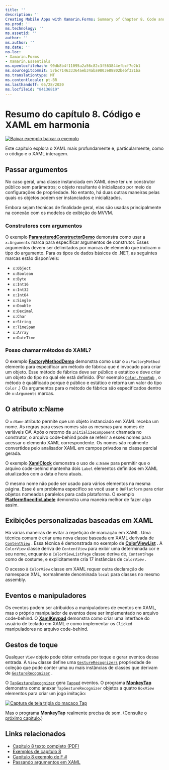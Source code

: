 ```yaml
---
title: ''
description: ''
Creating Mobile Apps with Xamarin.Forms: Summary of Chapter 8. Code and XAML in harmony''
ms.prod: ''
ms.technology: ''
ms.assetid: ''
author: ''
ms.author: ''
ms.date: ''
no-loc:
- Xamarin.Forms
- Xamarin.Essentials
ms.openlocfilehash: 90db8b4f11095a2a56c82c3f563844efbcf7e2b1
ms.sourcegitcommit: 57bc714633364aeb34aba9803e88802bebf321ba
ms.translationtype: MT
ms.contentlocale: pt-BR
ms.lasthandoff: 05/28/2020
ms.locfileid: "84136819"
---
```

# <a name="summary-of-chapter-8-code-and-xaml-in-harmony"></a>Resumo do capítulo 8. Código e XAML em harmonia

[![Baixar exemplo ](~/media/shared/download.png) baixar o exemplo](https://github.com/xamarin/xamarin-forms-book-samples/tree/master/Chapter08)

Este capítulo explora o XAML mais profundamente e, particularmente, como o código e o XAML interagem.

## <a name="passing-arguments"></a>Passar argumentos

No caso geral, uma classe instanciada em XAML deve ter um construtor público sem parâmetros; o objeto resultante é inicializado por meio de configurações de propriedade. No entanto, há duas outras maneiras pelas quais os objetos podem ser instanciados e inicializados.

Embora sejam técnicas de finalidade geral, elas são usadas principalmente na conexão com os modelos de exibição do MVVM.

### <a name="constructors-with-arguments"></a>Construtores com argumentos

O exemplo [**ParameteredConstructorDemo**](https://github.com/xamarin/xamarin-forms-book-samples/tree/master/Chapter08/ParameteredConstructorDemo) demonstra como usar a `x:Arguments` marca para especificar argumentos de construtor. Esses argumentos devem ser delimitados por marcas de elemento que indicam o tipo do argumento. Para os tipos de dados básicos do .NET, as seguintes marcas estão disponíveis:

- `x:Object`
- `x:Boolean`
- `x:Byte`
- `x:Int16`
- `x:Int32`
- `x:Int64`
- `x:Single`
- `x:Double`
- `x:Decimal`
- `x:Char`
- `x:String`
- `x:TimeSpan`
- `x:Array`
- `x:DateTime`

### <a name="can-i-call-methods-from-xaml"></a>Posso chamar métodos do XAML?

O exemplo [**FactoryMethodDemo**](https://github.com/xamarin/xamarin-forms-book-samples/tree/master/Chapter08/FactoryMethodDemo) demonstra como usar o `x:FactoryMethod` elemento para especificar um método de fábrica que é invocado para criar um objeto. Esse método de fábrica deve ser público e estático e deve criar um objeto do tipo no qual ele está definido. (Por exemplo [`Color.FromRgb`](xref:Xamarin.Forms.Color.FromRgb(System.Double,System.Double,System.Double)) , o método é qualificado porque é público e estático e retorna um valor do tipo `Color` .) Os argumentos para o método de fábrica são especificados dentro de `x:Arguments` marcas.

## <a name="the-xname-attribute"></a>O atributo x:Name

O `x:Name` atributo permite que um objeto instanciado em XAML receba um nome. As regras para esses nomes são as mesmas para nomes de variáveis C#. Após o retorno da `InitializeComponent` chamada no construtor, o arquivo code-behind pode se referir a esses nomes para acessar o elemento XAML correspondente. Os nomes são realmente convertidos pelo analisador XAML em campos privados na classe parcial gerada.

O exemplo [**XamlClock**](https://github.com/xamarin/xamarin-forms-book-samples/tree/master/Chapter08/XamlClock) demonstra o uso de `x:Name` para permitir que o arquivo code-behind mantenha dois `Label` elementos definidos em XAML atualizados com a data e hora atuais.

O mesmo nome não pode ser usado para vários elementos na mesma página. Esse é um problema específico se você usar o `OnPlatform` para criar objetos nomeados paralelos para cada plataforma. O exemplo [**PlatformSpecificLabele**](https://github.com/xamarin/xamarin-forms-book-samples/tree/master/Chapter08/PlatformSpecificLabels) demonstra uma maneira melhor de fazer algo assim.

## <a name="custom-xaml-based-views"></a>Exibições personalizadas baseadas em XAML

Há várias maneiras de evitar a repetição de marcação em XAML. Uma técnica comum é criar uma nova classe baseada em XAML derivada de [`ContentView`](xref:Xamarin.Forms.ContentView) . Essa técnica é demonstrada no exemplo de [**ColorViewList**](https://github.com/xamarin/xamarin-forms-book-samples/tree/master/Chapter08/ColorViewList) . A `ColorView` classe deriva de `ContentView` para exibir uma determinada cor e seu nome, enquanto a `ColorViewListPage` classe deriva de, `ContentPage` como de costume, e explicitamente cria 17 instâncias de `ColorView` .

O acesso à `ColorView` classe em XAML requer outra declaração de namespace XML, normalmente denominada `local` para classes no mesmo assembly.

## <a name="events-and-handlers"></a>Eventos e manipuladores

Os eventos podem ser atribuídos a manipuladores de eventos em XAML, mas o próprio manipulador de eventos deve ser implementado no arquivo code-behind. O [**XamlKeypad**](https://github.com/xamarin/xamarin-forms-book-samples/tree/master/Chapter08/XamlKeypad) demonstra como criar uma interface do usuário de teclado em XAML e como implementar os `Clicked` manipuladores no arquivo code-behind.

## <a name="tap-gestures"></a>Gestos de toque

Qualquer `View` objeto pode obter entrada por toque e gerar eventos dessa entrada. A `View` classe define uma [`GestureRecognizers`](xref:Xamarin.Forms.View.GestureRecognizers) propriedade de coleção que pode conter uma ou mais instâncias de classes que derivam de [`GestureRecognizer`](xref:Xamarin.Forms.GestureRecognizer) .

O [`TapGestureRecognizer`](xref:Xamarin.Forms.TapGestureRecognizer) gera [`Tapped`](xref:Xamarin.Forms.TapGestureRecognizer.Tapped) eventos. O programa [**MonkeyTap**](https://github.com/xamarin/xamarin-forms-book-samples/tree/master/Chapter08/MonkeyTap) demonstra como anexar `TapGestureRecognizer` objetos a quatro `BoxView` elementos para criar um jogo imitação:

[![Captura de tela tripla do macaco Tap](images/ch08fg07-small.png "Jogo imitação")](images/ch08fg07-large.png#lightbox "Jogo imitação")

Mas o programa **MonkeyTap** realmente precisa de som. (Consulte [o próximo capítulo](chapter09.md).)

## <a name="related-links"></a>Links relacionados

- [Capítulo 8 texto completo (PDF)](https://download.xamarin.com/developer/xamarin-forms-book/XamarinFormsBook-Ch08-Apr2016.pdf)
- [Exemplos de capítulo 8](https://github.com/xamarin/xamarin-forms-book-samples/tree/master/Chapter08)
- [Capítulo 8 exemplo de F #](https://github.com/xamarin/xamarin-forms-book-samples/tree/master/Chapter08/FS/XamlKeypad)
- [Passando argumentos em XAML](~/xamarin-forms/xaml/passing-arguments.md)
